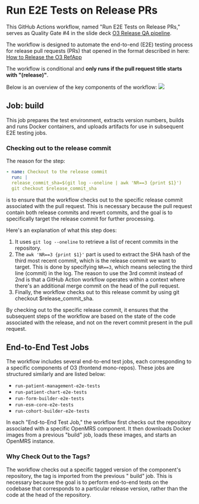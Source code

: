# Run E2E Tests on Release PRs

This GitHub Actions workflow, named "Run E2E Tests on Release PRs," serves as Quality Gate #4 in the slide
deck [O3 Release QA pipeline](https://docs.google.com/presentation/d/1k3DH74Mz1Afnrgy2MpwR5HQK5vMpVx0pTfN1na62lvI/edit#slide=id.g165af5ac0be_0_24).

The workflow is designed to automate the end-to-end (E2E) testing process for release pull requests (PRs)
that opened in the format described in
here: [How to Release the O3 RefApp](https://wiki.openmrs.org/display/projects/How+to+Release+the+O3+RefApp)

The workflow is conditional and **only runs if the pull request title starts with "(release)"**.

Below is an overview of the key components of the workflow:
<a href="https://ibb.co/g9GmpHL"><img src="https://i.ibb.co/MSbZ4Wx/Screenshot-2023-10-24-at-18-13-19.png" border="0"></a>

## Job: build

This job prepares the test environment, extracts version numbers, builds and runs Docker containers, and uploads
artifacts for use in subsequent E2E testing jobs.

### Checking out to the release commit

The reason for the step:

```yaml
- name: Checkout to the release commit
  run: |
  release_commit_sha=$(git log --oneline | awk 'NR==3 {print $1}')
  git checkout $release_commit_sha
```

is to ensure that the workflow checks out to the specific release commit associated with the pull request. This is
necessary because the pull request contain both release commits and revert commits, and the goal is to specifically
target the release commit for further processing.

Here's an explanation of what this step does:

1. It uses `git log --oneline` to retrieve a list of recent commits in the repository.
2. The `awk 'NR==3 {print $1}'` part is used to extract the SHA hash of the third most recent commit, which is the
   release commit we want to target. This is done by specifying `NR==3`, which means selecting the third line (commit)
   in the log.
   The reason to use the 3rd commit instead of 2nd is that a GitHub Action workflow operates within a context where
   there's an additional merge commit on the head of the pull request.
3. Finally, the workflow checks out to this release commit by using git checkout $release_commit_sha.

By checking out to the specific release commit, it ensures that the subsequent steps of the workflow are based on the
state of the code associated with the release, and not on the revert commit present in the pull request.

## End-to-End Test Jobs

The workflow includes several end-to-end test jobs, each corresponding to a specific components of O3 (frontend
mono-repos). These jobs are structured similarly and are listed below:

* `run-patient-management-e2e-tests`
* `run-patient-chart-e2e-tests`
* `run-form-builder-e2e-tests`
* `run-esm-core-e2e-tests`
* `run-cohort-builder-e2e-tests`

In each "End-to-End Test Job," the workflow first checks out the repository associated with a specific OpenMRS
component. It then downloads Docker images from a previous "build" job, loads these images, and starts an OpenMRS instance.

### Why Check Out to the Tags?

The workflow checks out a specific tagged version of the component's repository, the tag is imported from the previous "
build" job. This is necessary because the goal is to perform end-to-end tests on the codebase that corresponds to a
particular release version, rather than the code at the head of the repository.
